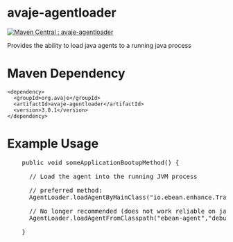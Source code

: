 avaje-agentloader
=================
[![Maven Central : avaje-agentloader](https://maven-badges.herokuapp.com/maven-central/org.avaje/avaje-agentloader/badge.svg)](https://maven-badges.herokuapp.com/maven-central/org.avaje/avaje-agentloader)

Provides the ability to load java agents to a running java process


Maven Dependency
================
    <dependency>
      <groupId>org.avaje</groupId>
      <artifactId>avaje-agentloader</artifactId>
      <version>3.0.1</version>
    </dependency>
    
Example Usage
=============
<pre>
    public void someApplicationBootupMethod() {
    
      // Load the agent into the running JVM process
      
      // preferred method:
      AgentLoader.loadAgentByMainClass("io.ebean.enhance.Transformer", "debug=1");
      
      // No longer recommended (does not work reliable on jar-in-jar)
      AgentLoader.loadAgentFromClasspath("ebean-agent","debug=1");
      
    }
</pre>
